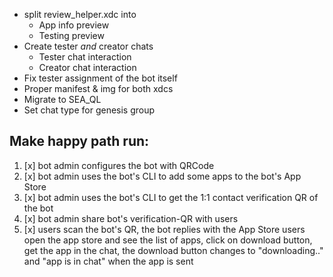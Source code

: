 
- split review_helper.xdc into
  - App info preview
  - Testing preview
- Create tester _and_ creator chats
  - Tester chat interaction
  - Creator chat interaction
- Fix tester assignment of the bot itself
- Proper manifest & img for both xdcs
- Migrate to SEA_QL
- Set chat type for genesis group


## Make happy path run:
1. [x] bot admin configures the bot with QRCode
2. [x] bot admin uses the bot's CLI to add some apps to the bot's App Store
3. [x] bot admin uses the bot's CLI to get the 1:1 contact verification QR of the bot
4. [x] bot admin share bot's verification-QR with users
5. [x] users scan the bot's QR, the bot replies with the App Store users open the app store and see the list of apps, click on download button, get the app in the chat, the download button changes to "downloading.." and "app is in chat" when the app is sent